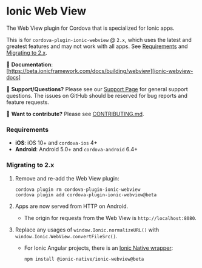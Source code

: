 <!--
# license: Licensed to the Apache Software Foundation (ASF) under one
#         or more contributor license agreements.  See the NOTICE file
#         distributed with this work for additional information
#         regarding copyright ownership.  The ASF licenses this file
#         to you under the Apache License, Version 2.0 (the
#         "License"); you may not use this file except in compliance
#         with the License.  You may obtain a copy of the License at
#
#           http://www.apache.org/licenses/LICENSE-2.0
#
#         Unless required by applicable law or agreed to in writing,
#         software distributed under the License is distributed on an
#         "AS IS" BASIS, WITHOUT WARRANTIES OR CONDITIONS OF ANY
#         KIND, either express or implied.  See the License for the
#         specific language governing permissions and limitations
#         under the License.
-->

<!-- TODO: remove beta in README.md and CONTRIBUTING.md when 2.0 is latest -->

# Ionic Web View

The Web View plugin for Cordova that is specialized for Ionic apps.

This is for `cordova-plugin-ionic-webview` @ `2.x`, which uses the latest and greatest features and may not work with all apps. See [Requirements](#requirements) and [Migrating to 2.x](#migrating-to-2x).

:book: **Documentation**: [https://beta.ionicframework.com/docs/building/webview][ionic-webview-docs]

:mega: **Support/Questions?** Please see our [Support Page][ionic-support] for general support questions. The issues on GitHub should be reserved for bug reports and feature requests.

:sparkling_heart: **Want to contribute?** Please see [CONTRIBUTING.md](https://github.com/ionic-team/cordova-plugin-ionic-webview/blob/master/CONTRIBUTING.md).

### Requirements

* **iOS**: iOS 10+ and `cordova-ios` 4+
* **Android**: Android 5.0+ and `cordova-android` 6.4+

### Migrating to 2.x

1. Remove and re-add the Web View plugin:

    ```
    cordova plugin rm cordova-plugin-ionic-webview
    cordova plugin add cordova-plugin-ionic-webview@beta
    ```

1. Apps are now served from HTTP on Android.

    * The origin for requests from the Web View is `http://localhost:8080`.

1. Replace any usages of `window.Ionic.normalizeURL()` with `window.Ionic.WebView.convertFileSrc()`.

    * For Ionic Angular projects, there is an [Ionic Native wrapper](https://beta.ionicframework.com/docs/native/ionic-webview):

        ```
        npm install @ionic-native/ionic-webview@beta
        ```

[ionic-homepage]: https://ionicframework.com
[ionic-docs]: https://ionicframework.com/docs
[ionic-webview-docs]: https://beta.ionicframework.com/docs/building/webview
[ionic-support]: https://ionicframework.com/support
